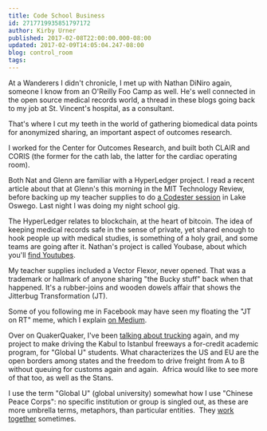 ```yaml
---
title: Code School Business
id: 2717719935851797172
author: Kirby Urner
published: 2017-02-08T22:00:00.000-08:00
updated: 2017-02-09T14:05:04.247-08:00
blog: control_room
tags: 
---
```


[](https://www.flickr.com/photos/kirbyurner/32412233800/in/dateposted-public/)

At a Wanderers I didn't chronicle, I met up with Nathan DiNiro again, someone I know from an O'Reilly Foo Camp as well. He's well connected in the open source medical records world, a thread in these blogs going back to my job at St. Vincent's hospital, as a consultant.

That's where I cut my teeth in the world of gathering biomedical data points for anonymized sharing, an important aspect of outcomes research.

I worked for the Center for Outcomes Research, and built both CLAIR and CORIS (the former for the cath lab, the latter for the cardiac operating room).

Both Nat and Glenn are familiar with a HyperLedger project. I read a recent article about that at Glenn's this morning in the MIT Technology Review, before backing up my teacher supplies to do [a Codester session](http://mybizmo.blogspot.com/2017/02/more-codesters.html) in Lake Oswego. Last night I was doing my night school gig.

The HyperLedger relates to blockchain, at the heart of bitcoin. The idea of keeping medical records safe in the sense of private, yet shared enough to hook people up with medical studies, is something of a holy grail, and some teams are going after it. Nathan's project is called Youbase, about which you'll [find Youtubes](https://youtu.be/uddOh-JRbeU).

My teacher supplies included a Vector Flexor, never opened. That was a trademark or hallmark of anyone sharing "the Bucky stuff" back when that happened. It's a rubber-joins and wooden dowels affair that shows the Jitterbug Transformation (JT).

Some of you following me in Facebook may have seen my floating the "JT on RT" meme, which I explain [on Medium](https://medium.com/@kirbyurner/curriculum-upgrades-5a1e061d4e27).

Over on QuakerQuaker, I've been [talking about trucking](http://worldgame.blogspot.com/2017/02/trucking-again.html) again, and my project to make driving the Kabul to Istanbul freeways a for-credit academic program, for "Global U" students. What characterizes the US and EU are the open borders among states and the freedom to drive freight from A to B without queuing for customs again and again.  Africa would like to see more of that too, as well as the Stans.

I use the term "Global U" (global university) somewhat how I use "Chinese Peace Corps": no specific institution or group is singled out, as these are more umbrella terms, metaphors, than particular entities.  They [work together](http://controlroom.blogspot.com/2016/08/martian-math-in-chinese.html) sometimes.

[](https://www.flickr.com/photos/kirbyurner/31945384734/in/dateposted-public/)
